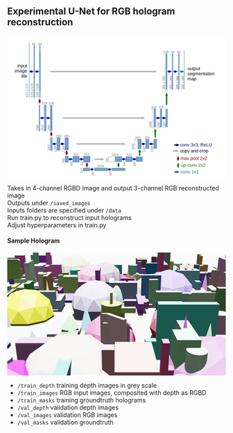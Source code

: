 ## Experimental U-Net for RGB hologram reconstruction
<p align="center"><img src="saved_images/Unet.png" align="center" width="700">

Takes in 4-channel RGBD image and output 3-channel RGB reconstructed image\
Outputs under `/saved_images`\
Inputs folders are specified under `/data`\
Run train.py to reconstruct input holograms\
Adjust hyperparameters in train.py
#### Sample Hologram
<p align="center"><img src="saved_images/random1.png" align="center" width="700">

- `/train_depth` training depth images in grey scale 
- `/train_images` RGB input images, composited with depth as RGBD 
- `/train_masks` training groundtruth holograms
- `/val_depth` validation depth images
- `/val_images` validation RGB images
- `/val_masks` validation groundtruth

 
